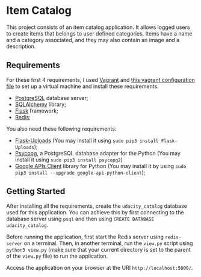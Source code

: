 # Item Catalog
This project consists of an item catalog application. It allows logged users to create items that belongs to user defined categories. Items have a name and a category associated, and they may also contain an image and a description.

## Requirements

For these first 4 requirements, I used [Vagrant](https://www.vagrantup.com/) and [this vagrant configuration file](https://github.com/udacity/fullstack-nanodegree-vm/blob/master/vagrant/Vagrantfile) to set up a virtual machine and install these requirements.

* [PostgreSQL](https://www.postgresql.org/) database server;
* [SQLAlchemy](http://www.sqlalchemy.org/) library;
* [Flask](http://flask.pocoo.org/) framework;
* [Redis](https://redis.io/);

You also need these following requirements:

* [Flask-Uploads](http://pythonhosted.org/Flask-Uploads/#flaskext.uploads.configure_uploads) (You may install it using `sudo pip3 install Flask-Uploads`);
* [Psycopg](https://wiki.postgresql.org/wiki/Psycopg2), a PostgreSQL database adapter for the Python (You may install it using `sudo pip3 install psycopg2`)
* [Google APIs Client](https://developers.google.com/api-client-library/python/start/installation) library for Python (You may install it by using `sudo pip3 install --upgrade google-api-python-client`);

## Getting Started

After installing all the requirements, create the `udacity_catalog` database used for this application. You can achieve this by first connecting to the database server using `psql` and then using `CREATE DATABASE udacity_catalog`.

Before running the application, first start the Redis server using `redis-server` on a terminal. Then, in another terminal, run the `view.py` script using `python3 view.py` (make sure that your current directory is set to the parent of the `view.py` file) to run the application.

Access the application on your browser at the URI `http://localhost:5000/`.
